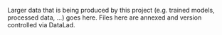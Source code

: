 Larger data that is being produced by this project (e.g. trained models, processed data, ...) goes here. Files here are annexed and version controlled via DataLad.

